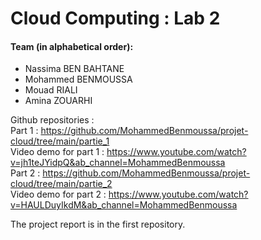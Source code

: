 # Cloud Computing : Lab 2

#### Team (in alphabetical order): 
<ul>
  <li>Nassima BEN BAHTANE</li>
  <li>Mohammed BENMOUSSA</li>
  <li>Mouad RIALI</li>
  <li>Amina ZOUARHI</li>
</ul>

Github repositories : <br>
Part 1 : https://github.com/MohammedBenmoussa/projet-cloud/tree/main/partie_1 <br>
Video demo for part 1 : https://www.youtube.com/watch?v=jh1teJYidpQ&ab_channel=MohammedBenmoussa <br>
Part 2 : https://github.com/MohammedBenmoussa/projet-cloud/tree/main/partie_2 <br>
Video demo for part 2 : https://www.youtube.com/watch?v=HAULDuyIkdM&ab_channel=MohammedBenmoussa <br>


The project report is in the first repository.
